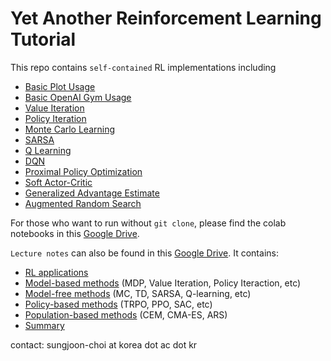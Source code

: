 # Yet Another Reinforcement Learning Tutorial

This repo contains `self-contained` RL implementations including
- [Basic Plot Usage](https://github.com/sjchoi86/rl_tutorial/blob/main/notebooks/01_basic_grid_plot.ipynb)
- [Basic OpenAI Gym Usage](https://github.com/sjchoi86/rl_tutorial/blob/main/notebooks/02_basic_gym_usage.ipynb)
- [Value Iteration](https://github.com/sjchoi86/rl_tutorial/blob/main/notebooks/03_value_iteration.ipynb)
- [Policy Iteration](https://github.com/sjchoi86/rl_tutorial/blob/main/notebooks/04_policy_iteration.ipynb)
- [Monte Carlo Learning](https://github.com/sjchoi86/rl_tutorial/blob/main/notebooks/05_monte_carlo_learning.ipynb)
- [SARSA](https://github.com/sjchoi86/rl_tutorial/blob/main/notebooks/06_sarsa.ipynb)
- [Q Learning](https://github.com/sjchoi86/rl_tutorial/blob/main/notebooks/07_q_learning.ipynb)
- [DQN](https://github.com/sjchoi86/rl_tutorial/blob/main/notebooks/08_dqn.ipynb)
- [Proximal Policy Optimization](https://github.com/sjchoi86/rl_tutorial/blob/main/notebooks/09_ppo.ipynb)
- [Soft Actor-Critic](https://github.com/sjchoi86/rl_tutorial/blob/main/notebooks/10_sac.ipynb)
- [Generalized Advantage Estimate](https://github.com/sjchoi86/rl_tutorial/blob/main/notebooks/11_gae.ipynb)
- [Augmented Random Search](https://github.com/sjchoi86/rl_tutorial/blob/main/notebooks/12_ars.ipynb)

For those who want to run without `git clone`, please find the colab notebooks in this [Google Drive](https://drive.google.com/drive/folders/1YUH1Wre_CTb0QG8uUeVF97mMZfMGQxnn?usp=sharing). 

`Lecture notes` can also be found in this [Google Drive](https://drive.google.com/drive/folders/1nYhzeTBA74hwrJ2UxPDx0kZt5ZI_WO92?usp=sharing). It contains:
- [RL applications](https://drive.google.com/file/d/1-1jOKbVE-Ij8mUcjg_-4rlJv7WuIItDd/view?usp=sharing)
- [Model-based methods](https://drive.google.com/file/d/1-5rlwOdUDRnOcxMOLVKineJc7r3OBbF6/view?usp=sharing) (MDP, Value Iteration, Policy Iteraction, etc)
- [Model-free methods](https://drive.google.com/file/d/1-3FGDnyUU5-_ChvQEq7MW_0UTDkSUlfr/view?usp=sharing) (MC, TD, SARSA, Q-learning, etc)
- [Policy-based methods](https://drive.google.com/file/d/1-6X5c7Acf2vQ6vz_Ef2_JxdxdnRowcWW/view?usp=sharing) (TRPO, PPO, SAC, etc)
- [Population-based methods](https://drive.google.com/file/d/1-GNSTI-qNaGbW5_kj7a6tJohXq3VAluR/view?usp=sharing) (CEM, CMA-ES, ARS)
- [Summary](https://drive.google.com/file/d/1-GNSTI-qNaGbW5_kj7a6tJohXq3VAluR/view?usp=sharing)

contact: sungjoon-choi at korea dot ac dot kr
